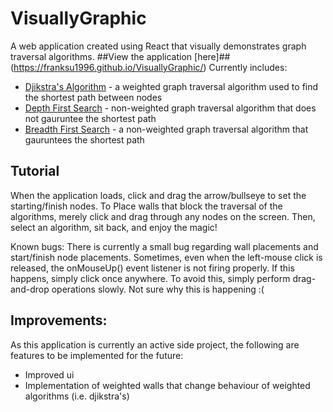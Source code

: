 # VisuallyGraphic
A web application created using React that visually demonstrates graph traversal algorithms. ##View the application [here]##(https://franksu1996.github.io/VisuallyGraphic/)
Currently includes:
* [Djikstra's Algorithm](https://en.wikipedia.org/wiki/Dijkstra%27s_algorithm) - a weighted graph traversal algorithm used to find the shortest path between nodes
* [Depth First Search](https://en.wikipedia.org/wiki/Depth-first_search) - non-weighted graph traversal algorithm that does not gauruntee the shortest path
* [Breadth First Search](https://en.wikipedia.org/wiki/Breadth-first_search) - a non-weighted graph traversal algorithm that gauruntees the shortest path

## Tutorial
When the application loads, click and drag the arrow/bullseye to set the starting/finish nodes. To Place walls that block the traversal of the algorithms, merely click and drag through any nodes on the screen. Then, select an algorithm, sit back, and enjoy the magic!

Known bugs: There is currently a small bug regarding wall placements and start/finish node placements. Sometimes, even when the left-mouse click is released, the onMouseUp() event listener is not firing properly. If this happens, simply click once anywhere. To avoid this, simply perform drag-and-drop operations slowly. Not sure why this is happening :(

## Improvements:
As this application is currently an active side project, the following are features to be implemented for the future:
* Improved ui
* Implementation of weighted walls that change behaviour of weighted algorithms (i.e. djikstra's)
